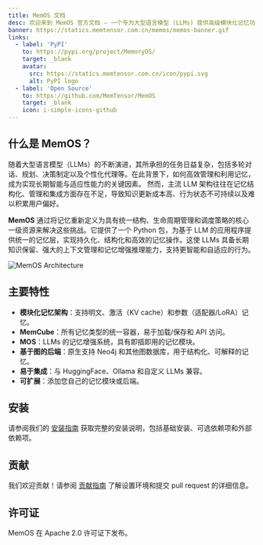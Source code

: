 ```yaml
---
title: MemOS 文档
desc: 欢迎来到 MemOS 官方文档 – 一个专为大型语言模型 (LLMs) 提供高级模块化记忆功能的 Python 包。
banner: https://statics.memtensor.com.cn/memos/memos-banner.gif
links:
  - label: 'PyPI'
    to: https://pypi.org/project/MemoryOS/
    target: _blank
    avatar:
      src: https://statics.memtensor.com.cn/icon/pypi.svg
      alt: PyPI logo
  - label: 'Open Source'
    to: https://github.com/MemTensor/MemOS
    target: _blank
    icon: i-simple-icons-github
---
```


## 什么是 MemOS？

随着大型语言模型（LLMs）的不断演进，其所承担的任务日益复杂，包括多轮对话、规划、决策制定以及个性化代理等。在此背景下，如何高效管理和利用记忆，成为实现长期智能与适应性能力的关键因素。
然而，主流 LLM 架构往往在记忆结构化、管理和集成方面存在不足，导致知识更新成本高、行为状态不可持续以及难以积累用户偏好。

**MemOS** 通过将记忆重新定义为具有统一结构、生命周期管理和调度策略的核心一级资源来解决这些挑战。它提供了一个 Python 包，为基于 LLM 的应用程序提供统一的记忆层，实现持久化、结构化和高效的记忆操作。这使 LLMs 具备长期知识保留、强大的上下文管理和记忆增强推理能力，支持更智能和自适应的行为。

![MemOS Architecture](https://statics.memtensor.com.cn/memos/memos-architecture.png)

## 主要特性

- **模块化记忆架构**：支持明文、激活（KV cache）和参数（适配器/LoRA）记忆。
- **MemCube**：所有记忆类型的统一容器，易于加载/保存和 API 访问。
- **MOS**：LLMs 的记忆增强系统，具有即插即用的记忆模块。
- **基于图的后端**：原生支持 Neo4j 和其他图数据库，用于结构化、可解释的记忆。
- **易于集成**：与 HuggingFace、Ollama 和自定义 LLMs 兼容。
- **可扩展**：添加您自己的记忆模块或后端。


## 安装

请参阅我们的 [安装指南](/getting_started/installation) 获取完整的安装说明，包括基础安装、可选依赖项和外部依赖项。

## 贡献

我们欢迎贡献！请参阅 [贡献指南](/contribution/overview) 了解设置环境和提交 pull request 的详细信息。

## 许可证

MemOS 在 Apache 2.0 许可证下发布。

